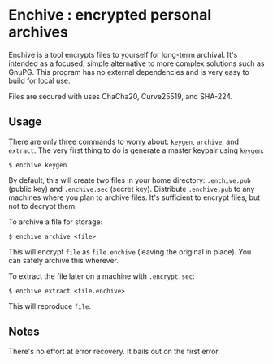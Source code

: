 # Enchive : encrypted personal archives

Enchive is a tool encrypts files to yourself for long-term archival.
It's intended as a focused, simple alternative to more complex
solutions such as GnuPG. This program has no external dependencies and
is very easy to build for local use.

Files are secured with uses ChaCha20, Curve25519, and SHA-224.

## Usage

There are only three commands to worry about: `keygen`, `archive`, and
`extract`. The very first thing to do is generate a master keypair
using `keygen`.

    $ enchive keygen

By default, this will create two files in your home directory:
`.enchive.pub` (public key) and `.enchive.sec` (secret key).
Distribute `.enchive.pub` to any machines where you plan to archive
files. It's sufficient to encrypt files, but not to decrypt them.

To archive a file for storage:

    $ enchive archive <file>

This will encrypt `file` as `file.enchive` (leaving the original in
place). You can safely archive this wherever.

To extract the file later on a machine with `.encrypt.sec`:

    $ enchive extract <file.enchive>

This will reproduce `file`.

## Notes

There's no effort at error recovery. It bails out on the first error.
